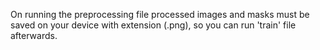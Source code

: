 On running the preprocessing file processed images and masks must be saved on your device with extension (.png), so you can run 'train' file afterwards.

